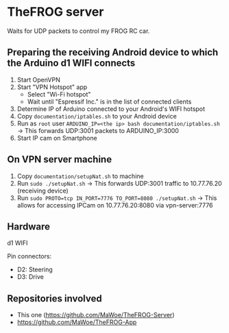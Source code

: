 # TheFROG server

Waits for UDP packets to control my FROG RC car.

## Preparing the receiving Android device to which the Arduino d1 WIFI connects

1. Start OpenVPN
2. Start "VPN Hotspot" app
   * Select "Wi-Fi hotspot"
   * Wait until "Espressif Inc." is in the list of connected clients
3. Determine IP of Arduino connected to your Android's WIFI hotspot
4. Copy `documentation/iptables.sh` to your Android device
5. Run as `root` user `ARDUINO_IP=<the ip> bash documentation/iptables.sh`
   &rarr; This forwards UDP:3001 packets to ARDUINO_IP:3000
6. Start IP cam on Smartphone

## On VPN server machine
1. Copy `documentation/setupNat.sh` to machine
2. Run `sudo ./setupNat.sh`
   &rarr; This forwards UDP:3001 traffic to 10.77.76.20 (receiving device)
3. Run `sudo PROTO=tcp IN_PORT=7776 TO_PORT=8080 ./setupNat.sh`
   &rarr; This allows for accessing IPCam on 10.77.76.20:8080 via vpn-server:7776


## Hardware

d1 WIFI

Pin connectors:
* D2: Steering
* D3: Drive

## Repositories involved
* This one (https://github.com/MaWoe/TheFROG-Server)
* https://github.com/MaWoe/TheFROG-App